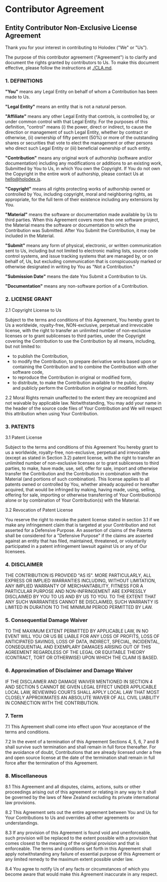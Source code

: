 # Contributor Agreement

## Entity Contributor Non-Exclusive License Agreement

Thank you for your interest in contributing to Holodex ("We" or "Us").

The purpose of this contributor agreement ("Agreement") is to clarify and document the rights granted by contributors to Us. To make this document effective, please follow the instructions at [./CLA.md](CLA.md).

### 1\. DEFINITIONS

**"You"** means any Legal Entity on behalf of whom a Contribution has been made to Us.

**"Legal Entity"** means an entity that is not a natural person.

**"Affiliate"** means any other Legal Entity that controls, is controlled by, or under common control with that Legal Entity. For the purposes of this definition, "control" means (i) the power, direct or indirect, to cause the direction or management of such Legal Entity, whether by contract or otherwise, (ii) ownership of fifty percent (50%) or more of the outstanding shares or securities that vote to elect the management or other persons who direct such Legal Entity or (iii) beneficial ownership of such entity.

**"Contribution"** means any original work of authorship (software and/or documentation) including any modifications or additions to an existing work, Submitted by You to Us, in which You own the Copyright. If You do not own the Copyright in the entire work of authorship, please contact Us at hello@holodex.is.

**"Copyright"** means all rights protecting works of authorship owned or controlled by You, including copyright, moral and neighboring rights, as appropriate, for the full term of their existence including any extensions by You.

**"Material"** means the software or documentation made available by Us to third parties. When this Agreement covers more than one software project, the Material means the software or documentation to which the Contribution was Submitted. After You Submit the Contribution, it may be included in the Material.

**"Submit"** means any form of physical, electronic, or written communication sent to Us, including but not limited to electronic mailing lists, source code control systems, and issue tracking systems that are managed by, or on behalf of, Us, but excluding communication that is conspicuously marked or otherwise designated in writing by You as "Not a Contribution."

**"Submission Date"** means the date You Submit a Contribution to Us.

**"Documentation"** means any non-software portion of a Contribution.

### 2\. LICENSE GRANT

2.1 Copyright License to Us

Subject to the terms and conditions of this Agreement, You hereby grant to Us a worldwide, royalty-free, NON-exclusive, perpetual and irrevocable license, with the right to transfer an unlimited number of non-exclusive licenses or to grant sublicenses to third parties, under the Copyright covering the Contribution to use the Contribution by all means, including, but not limited to:

*   to publish the Contribution,
*   to modify the Contribution, to prepare derivative works based upon or containing the Contribution and to combine the Contribution with other software code,
*   to reproduce the Contribution in original or modified form,
*   to distribute, to make the Contribution available to the public, display and publicly perform the Contribution in original or modified form.

2.2 Moral Rights remain unaffected to the extent they are recognized and not waivable by applicable law. Notwithstanding, You may add your name in the header of the source code files of Your Contribution and We will respect this attribution when using Your Contribution.

### 3\. PATENTS

3.1 Patent License

Subject to the terms and conditions of this Agreement You hereby grant to us a worldwide, royalty-free, non-exclusive, perpetual and irrevocable (except as stated in Section 3.2) patent license, with the right to transfer an unlimited number of non-exclusive licenses or to grant sublicenses to third parties, to make, have made, use, sell, offer for sale, import and otherwise transfer the Contribution and the Contribution in combination with the Material (and portions of such combination). This license applies to all patents owned or controlled by You, whether already acquired or hereafter acquired, that would be infringed by making, having made, using, selling, offering for sale, importing or otherwise transferring of Your Contribution(s) alone or by combination of Your Contribution(s) with the Material.

3.2 Revocation of Patent License

You reserve the right to revoke the patent license stated in section 3.1 if we make any infringement claim that is targeted at your Contribution and not asserted for a Defensive Purpose. An assertion of claims of the Patents shall be considered for a "Defensive Purpose" if the claims are asserted against an entity that has filed, maintained, threatened, or voluntarily participated in a patent infringement lawsuit against Us or any of Our licensees.

### 4. DISCLAIMER

THE CONTRIBUTION IS PROVIDED "AS IS". MORE PARTICULARLY, ALL EXPRESS OR IMPLIED WARRANTIES INCLUDING, WITHOUT LIMITATION, ANY IMPLIED WARRANTY OF MERCHANTABILITY, FITNESS FOR A PARTICULAR PURPOSE AND NON-INFRINGEMENT ARE EXPRESSLY DISCLAIMED BY YOU TO US AND BY US TO YOU. TO THE EXTENT THAT ANY SUCH WARRANTIES CANNOT BE DISCLAIMED, SUCH WARRANTY IS LIMITED IN DURATION TO THE MINIMUM PERIOD PERMITTED BY LAW.

### 5. Consequential Damage Waiver

TO THE MAXIMUM EXTENT PERMITTED BY APPLICABLE LAW, IN NO EVENT WILL YOU OR US BE LIABLE FOR ANY LOSS OF PROFITS, LOSS OF ANTICIPATED SAVINGS, LOSS OF DATA, INDIRECT, SPECIAL, INCIDENTAL, CONSEQUENTIAL AND EXEMPLARY DAMAGES ARISING OUT OF THIS AGREEMENT REGARDLESS OF THE LEGAL OR EQUITABLE THEORY (CONTRACT, TORT OR OTHERWISE) UPON WHICH THE CLAIM IS BASED.

### 6. Approximation of Disclaimer and Damage Waiver

IF THE DISCLAIMER AND DAMAGE WAIVER MENTIONED IN SECTION 4 AND SECTION 5 CANNOT BE GIVEN LEGAL EFFECT UNDER APPLICABLE LOCAL LAW, REVIEWING COURTS SHALL APPLY LOCAL LAW THAT MOST CLOSELY APPROXIMATES AN ABSOLUTE WAIVER OF ALL CIVIL LIABILITY IN CONNECTION WITH THE CONTRIBUTION.

### 7. Term

7.1 This Agreement shall come into effect upon Your acceptance of the terms and conditions.

7.2 In the event of a termination of this Agreement Sections 4, 5, 6, 7 and 8 shall survive such termination and shall remain in full force thereafter. For the avoidance of doubt, Contributions that are already licensed under a free and open source license at the date of the termination shall remain in full force after the termination of this Agreement.

### 8. Miscellaneous

8.1 This Agreement and all disputes, claims, actions, suits or other proceedings arising out of this agreement or relating in any way to it shall be governed by the laws of New Zealand excluding its private international law provisions.

8.2 This Agreement sets out the entire agreement between You and Us for Your Contributions to Us and overrides all other agreements or understandings.

8.3 If any provision of this Agreement is found void and unenforceable, such provision will be replaced to the extent possible with a provision that comes closest to the meaning of the original provision and that is enforceable. The terms and conditions set forth in this Agreement shall apply notwithstanding any failure of essential purpose of this Agreement or any limited remedy to the maximum extent possible under law.

8.4 You agree to notify Us of any facts or circumstances of which you become aware that would make this Agreement inaccurate in any respect.
